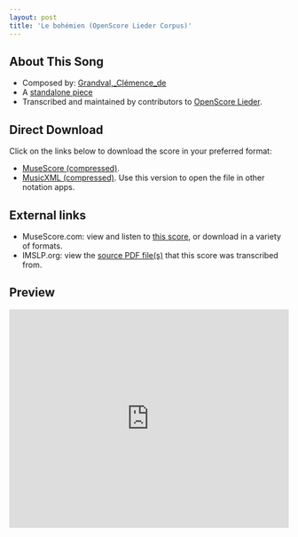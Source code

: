 ```yaml
---
layout: post
title: 'Le bohémien (OpenScore Lieder Corpus)'
---
```


## About This Song

- Composed by: [Grandval,_Clémence_de](https://fourscoreandmore.org/openscore/lieder/Grandval,_Clémence_de)
- A [standalone piece](https://fourscoreandmore.org/openscore/lieder/Grandval,_Clémence_de/_)
- Transcribed and maintained by contributors to [OpenScore Lieder].

[OpenScore Lieder]: https://musescore.com/openscore-lieder-corpus

## Direct Download

Click on the links below to download the score in your preferred format:
- [MuseScore (compressed)](https://github.com/openscore/lieder/blob/main/scores/Grandval,_Clémence_de/_/Le_bohémien/lc6239101.mscz?raw=true).
- [MusicXML (compressed)](https://github.com/openscore/lieder/blob/main/scores/Grandval,_Clémence_de/_/Le_bohémien/lc6239101.mxl?raw=true). Use this version to open the file in other notation apps.

## External links

- MuseScore.com: view and listen to [this score][MuseScore], or download in a variety of formats.
- IMSLP.org: view the [source PDF file(s)][IMSLP] that this score was transcribed from.

[MuseScore]: https://musescore.com/score/6239101
[IMSLP]: https://imslp.org/wiki/Special:ReverseLookup/329302

## Preview

<iframe width="100%" height="394" src="https://musescore.com/openscore-lieder-corpus/scores/6239101/embed" frameborder="0" allowfullscreen allow="autoplay; fullscreen"></iframe>
